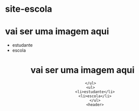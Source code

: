 # site-escola
<!DOCTYPE html>
<html lang="en">
<head>
    <meta charset="UTF-8">
    <meta http-equiv="X-UA-Compatible" content="IE=edge">
    <link name="stylesheet" type="text/ccs" hre="style.css">
    <meta name="viewport" content="width=device-width, initial-scale=1.0">
    <title>Document</title>
</head>
<body>
    
</body>
</html>
<h1>vai ser uma imagem aqui</h1>
<ul>

</ul>
<ul>
    <li>estudante</li>
    <li>escola</li>
    </ul>
    <header>
        <h1>vai ser uma imagem aqui</h1>
        <ul>

        </ul>
        <ul>
            <li>estudante</li>
            <li>escola</li>
            </ul>
            <header>

